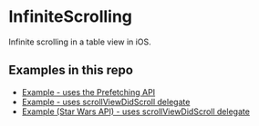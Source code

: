# InfiniteScrolling
Infinite scrolling in a table view in iOS. 

## Examples in this repo

* [Example - uses the Prefetching API](https://github.com/alexpaul/InfiniteScrolling/tree/master/ModeratorsExplorerer)
* [Example - uses scrollViewDidScroll delegate](https://github.com/alexpaul/InfiniteScrolling/tree/master/InfiniteScrollingExample)
* [Example (Star Wars API) - uses scrollViewDidScroll delegate](https://github.com/alexpaul/InfiniteScrolling/tree/master/StarWars)
